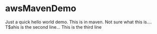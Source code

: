 # awsMavenDemo

Just a quick hello world demo. This is in maven. Not sure what this is....
T$ahis is the second line...
This is the third line
